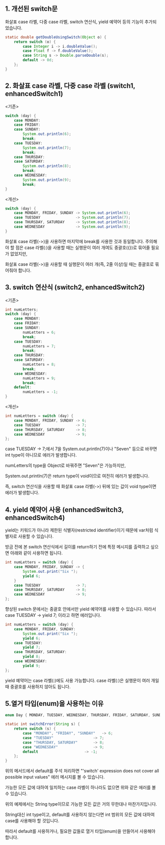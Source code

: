 ## 1. 개선된 switch문
화살표 case 라벨, 다중 case 라벨, switch 연산식, yield 예약어 등의 기능이 추가되었습니다.
```java
static double getDoubleUsingSwitch(Object o) {
    return switch (o) {
        case Integer i -> i.doubleValue();
        case Float f -> f.doubleValue();
        case String s -> Double.parseDouble(s);
        default -> 0d;
    };
}
```
## 2. 화살표 case 라벨, 다중 case 라벨 (switch1, enhancedSwitch1)
<기존>
```java
switch (day) {
    case MONDAY:
    case FRIDAY:
    case SUNDAY:
        System.out.println(6);
        break;
    case TUESDAY:
        System.out.println(7);
        break;
    case THURSDAY:
    case SATURDAY:
        System.out.println(8);
        break;
    case WEDNESDAY:
        System.out.println(9);
        break;
}
```
<개선>
```java
switch (day) {
    case MONDAY, FRIDAY, SUNDAY	-> System.out.println(6);
    case TUESDAY				-> System.out.println(7);
    case THURSDAY, SATURDAY		-> System.out.println(8);
    case WEDNESDAY				-> System.out.println(9);
}
```
화살표 case 라벨(->)을 사용하면 마지막에 break를 사용한 것과 동일합니다.
주의해야 할 점은 case 라벨(:)을 사용할 때는 실행문이 여러 개여도 중괄호({})로 묶어줄 필요가 없었지만,

화살표 case 라벨(->)을 사용할 때 실행문이 여러 개(즉, 2줄 이상)일 때는 중괄호로 묶어줘야 합니다.

## 3. switch 연산식 (switch2, enhancedSwitch2)
<기존>
```java
int numLetters;
switch (day) {
    case MONDAY:
    case FRIDAY:
    case SUNDAY:
        numLetters = 6;
        break;
    case TUESDAY:
        numLetters = 7;
        break;
    case THURSDAY:
    case SATURDAY:
        numLetters = 8;
        break;
    case WEDNESDAY:
        numLetters = 9;
        break;
    default:
        numLetters = -1;
}
```
<개선>
```java
int numLetters = switch (day) {
    case MONDAY, FRIDAY, SUNDAY	-> 6;
    case TUESDAY				-> 7;
    case THURSDAY, SATURDAY		-> 8;
    case WEDNESDAY				-> 9;
};
```
case TUESDAY -> 7;에서 7을 System.out.println(7)이나 "Seven" 등으로 바꾸면 int type이 아니므로 에러가 발생합니다.

numLetters의 type을 Object로 바꿔주면 "Seven"은 가능하지만,

System.out.println(7)은 return type이 void이므로 여전히 에러가 발생합니다.

즉, switch 연산식을 사용할 때 화살표 case 라벨(->) 뒤에 있는 값이 void type이면 에러가 발생합니다.

## 4. yield 예약어 사용 (enhancedSwitch3, enhancedSwitch4)
yield는 키워드가 아니라 제한된 식별자(restricted identifier)이기 때문에 var처럼 식별자로 사용할 수 있습니다.

방금 전에 본 switch 연산식에서 길이를 return하기 전에 특정 메시지를 출력하고 싶으면 아래와 같이 사용하면 됩니다.
```java
int numLetters = switch (day) {
    case MONDAY, FRIDAY, SUNDAY	-> {
        System.out.print("Six ");
        yield 6;
    }
    case TUESDAY				-> 7;
    case THURSDAY, SATURDAY		-> 8;
    case WEDNESDAY				-> 9;
};
```
향상된 switch 문에서는 중괄호 안에서만 yield 예약어를 사용할 수 있습니다.
따라서 case TUESDAY -> yield 7; 이라고 하면 에러입니다. 
```java
int numLetters = switch (day) {
    case MONDAY, FRIDAY, SUNDAY:
        System.out.print("Six ");
        yield 6;
    case TUESDAY:
        yield 7;
    case THURSDAY, SATURDAY:
        yield 8;
    case WEDNESDAY:
        yield 9;
};
```
yield 예약어는 case 라벨(:)에도 사용 가능합니다.
case 라벨(:)은 실행문이 여러 개일 때 중괄호를 사용하지 않아도 됩니다.

## 5.열거 타입(enum)을 사용하는 이유
```java
enum Day { MONDAY, TUESDAY, WEDNESDAY, THURSDAY, FRIDAY, SATURDAY, SUNDAY }

static int switchError(String s) {
    return switch (s) {
        case "MONDAY", "FRIDAY", "SUNDAY"	-> 6;
        case "TUESDAY"					-> 7;
        case "THURSDAY, SATURDAY"		-> 8;
        case "WEDNESDAY"				-> 9;
        default						-> -1;
    };
}
```
위의 메서드에서 default를 주석 처리하면 "'switch' expression does not cover all possible input values" 에러 메시지를 볼 수 있습니다.

가능한 모든 값에 대하여 일치하는 case 라벨이 하나라도 없으면 위와 같은 에러를 볼 수 있습니다.

위의 예제에서는 String type이므로 가능한 모든 값은 거의 무한대나 마찬가지입니다.

String대신 int type이고, default를 사용하지 않는다면 int 범위의 모든 값에 대하여 case를 사용해야 할 것입니다.

따라서 default를 사용하거나, 필요한 값들로 열거 타입(enum)을 만들어서 사용해야 합니다.
